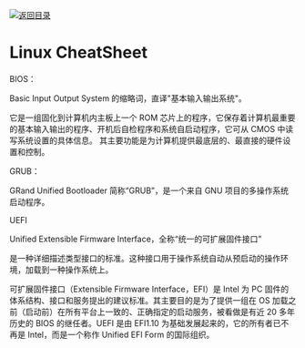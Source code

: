 [![返回目录](https://parg.co/UCb)](https://github.com/wxyyxc1992/Awesome-CheatSheet)

# Linux CheatSheet

BIOS：

Basic Input Output System 的缩略词，直译"基本输入输出系统"。

它是一组固化到计算机内主板上一个 ROM 芯片上的程序，它保存着计算机最重要的基本输入输出的程序、开机后自检程序和系统自启动程序，它可从 CMOS 中读写系统设置的具体信息。 其主要功能是为计算机提供最底层的、最直接的硬件设置和控制。

GRUB：

GRand Unified Bootloader 简称“GRUB”，是一个来自 GNU 项目的多操作系统启动程序。

UEFI

Unified Extensible Firmware Interface，全称“统一的可扩展固件接口”

是一种详细描述类型接口的标准。这种接口用于操作系统自动从预启动的操作环境，加载到一种操作系统上。

可扩展固件接口（Extensible Firmware Interface，EFI）是 Intel 为 PC 固件的体系结构、接口和服务提出的建议标准。其主要目的是为了提供一组在 OS 加载之前（启动前）在所有平台上一致的、正确指定的启动服务，被看做是有近 20 多年历史的 BIOS 的继任者。UEFI 是由 EFI1.10 为基础发展起来的，它的所有者已不再是 Intel，而是一个称作 Unified EFI Form 的国际组织。

